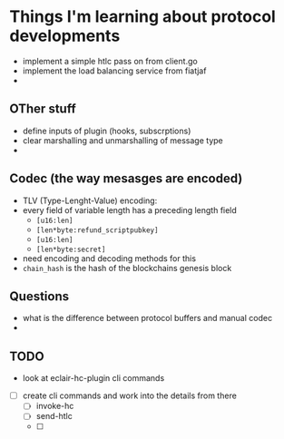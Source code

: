 
# Things I'm learning about protocol developments

- implement a simple htlc pass on from client.go
- implement the load balancing service from fiatjaf
- 

## OTher stuff

- define inputs of plugin (hooks, subscrptions)
- clear marshalling and unmarshalling of message type
-  

## Codec (the way mesasges are encoded)

- TLV (Type-Lenght-Value) encoding:
- every field of variable length has a preceding length field
  - `[u16:len]`
  - `[len*byte:refund_scriptpubkey]`
  - `[u16:len]`
  - `[len*byte:secret]`
- need encoding and decoding methods for this
- `chain_hash` is the hash of the blockchains genesis block

## Questions

- what is the difference between protocol buffers and manual codec
- 

## TODO

- look at eclair-hc-plugin cli commands
- [ ] create cli commands and work into the details from there
  - [ ] invoke-hc
  - [ ] send-htlc
  - [ ] 
